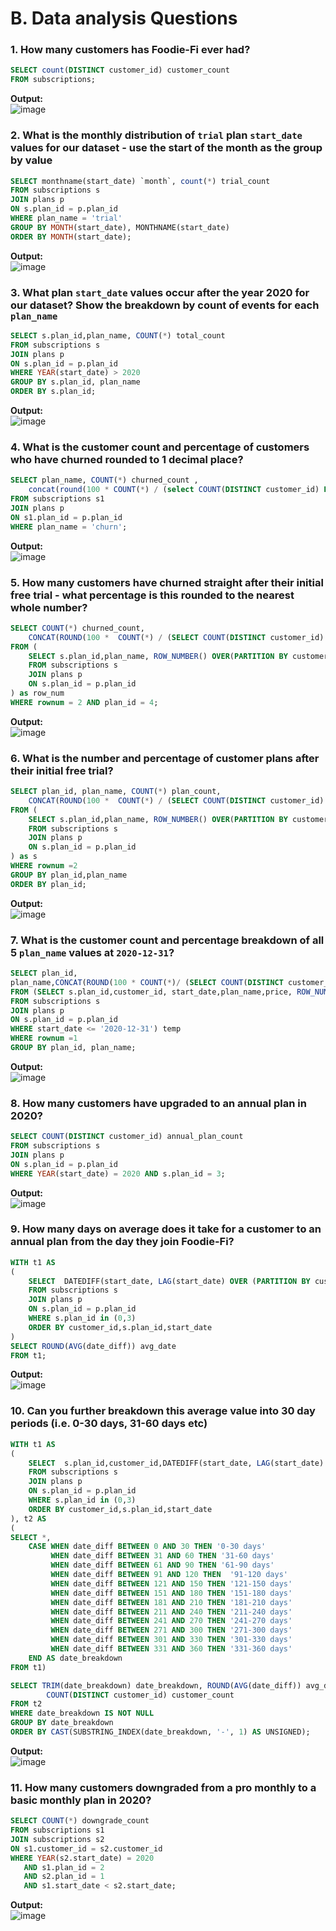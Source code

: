 # B. Data analysis Questions
### 1. How many customers has Foodie-Fi ever had?
```sql
SELECT count(DISTINCT customer_id) customer_count
FROM subscriptions;
```
**Output:**\
![image](https://github.com/user-attachments/assets/dee48520-ee8f-43d1-a0e3-136e8f53dcfc)

### 2. What is the monthly distribution of `trial` plan `start_date` values for our dataset - use the start of the month as the group by value
```sql
SELECT monthname(start_date) `month`, count(*) trial_count
FROM subscriptions s
JOIN plans p
ON s.plan_id = p.plan_id
WHERE plan_name = 'trial'
GROUP BY MONTH(start_date), MONTHNAME(start_date)
ORDER BY MONTH(start_date);
```
**Output:**\
![image](https://github.com/user-attachments/assets/0894d0f4-3da4-4942-bbc1-f28f94823215)

### 3. What plan `start_date` values occur after the year 2020 for our dataset? Show the breakdown by count of events for each `plan_name`
```sql
SELECT s.plan_id,plan_name, COUNT(*) total_count
FROM subscriptions s
JOIN plans p
ON s.plan_id = p.plan_id
WHERE YEAR(start_date) > 2020
GROUP BY s.plan_id, plan_name
ORDER BY s.plan_id;
```
**Output:**\
![image](https://github.com/user-attachments/assets/9954145e-86b5-4794-94ea-4597e8e3ee62)

### 4. What is the customer count and percentage of customers who have churned rounded to 1 decimal place?
```sql
SELECT plan_name, COUNT(*) churned_count ,
	concat(round(100 * COUNT(*) / (select COUNT(DISTINCT customer_id) FROM subscriptions) ,1) , '%') churn_percentage
FROM subscriptions s1
JOIN plans p
ON s1.plan_id = p.plan_id
WHERE plan_name = 'churn';
```
**Output:**\
![image](https://github.com/user-attachments/assets/7c345a87-4214-4b06-b5c1-f72443904c24)

### 5. How many customers have churned straight after their initial free trial - what percentage is this rounded to the nearest whole number?
```sql
SELECT COUNT(*) churned_count, 
	CONCAT(ROUND(100 *  COUNT(*) / (SELECT COUNT(DISTINCT customer_id) FROM subscriptions)), '%') churned_percentage
FROM (
	SELECT s.plan_id,plan_name, ROW_NUMBER() OVER(PARTITION BY customer_id ORDER BY start_date) rownum
	FROM subscriptions s
	JOIN plans p
	ON s.plan_id = p.plan_id
) as row_num
WHERE rownum = 2 AND plan_id = 4;
```
**Output:**\
![image](https://github.com/user-attachments/assets/4ac0de65-77fc-42d1-9b53-74ada8a3f2be)

### 6. What is the number and percentage of customer plans after their initial free trial?
```sql
SELECT plan_id, plan_name, COUNT(*) plan_count,
	CONCAT(ROUND(100 *  COUNT(*) / (SELECT COUNT(DISTINCT customer_id) FROM subscriptions), 1), '%') plan_percentage
FROM (
	SELECT s.plan_id,plan_name, ROW_NUMBER() OVER(PARTITION BY customer_id ORDER BY start_date) rownum
	FROM subscriptions s
	JOIN plans p
	ON s.plan_id = p.plan_id
) as s
WHERE rownum =2
GROUP BY plan_id,plan_name
ORDER BY plan_id;
```
**Output:**\
![image](https://github.com/user-attachments/assets/5d98aade-d4e6-4c8c-88cb-8795e7088f2a)

### 7. What is the customer count and percentage breakdown of all 5 `plan_name` values at `2020-12-31`?
```sql
SELECT plan_id, 
plan_name,CONCAT(ROUND(100 * COUNT(*)/ (SELECT COUNT(DISTINCT customer_id) FROM subscriptions) , 1) , '%') plan_perc
FROM (SELECT s.plan_id,customer_id, start_date,plan_name,price, ROW_NUMBER() OVER(PARTITION BY customer_id ORDER BY start_date DESC) rownum
FROM subscriptions s
JOIN plans p
ON s.plan_id = p.plan_id
WHERE start_date <= '2020-12-31') temp
WHERE rownum =1
GROUP BY plan_id, plan_name;
```
**Output:**\
![image](https://github.com/user-attachments/assets/a8820a4e-8ecb-4301-a1f6-a210c69c886b)

### 8. How many customers have upgraded to an annual plan in 2020?
```sql
SELECT COUNT(DISTINCT customer_id) annual_plan_count
FROM subscriptions s
JOIN plans p
ON s.plan_id = p.plan_id
WHERE YEAR(start_date) = 2020 AND s.plan_id = 3;
```
**Output:**\
![image](https://github.com/user-attachments/assets/8cadbd48-4809-41f3-afa7-98fd7ac18dee)

### 9. How many days on average does it take for a customer to an annual plan from the day they join Foodie-Fi?
```sql
WITH t1 AS
(
	SELECT  DATEDIFF(start_date, LAG(start_date) OVER (PARTITION BY customer_id)) date_diff
	FROM subscriptions s
	JOIN plans p
	ON s.plan_id = p.plan_id
	WHERE s.plan_id in (0,3)
	ORDER BY customer_id,s.plan_id,start_date
)
SELECT ROUND(AVG(date_diff)) avg_date
FROM t1;
```
**Output:**\
![image](https://github.com/user-attachments/assets/6d2a48b8-8afd-4780-a705-9120c2c0edd4)

### 10. Can you further breakdown this average value into 30 day periods (i.e. 0-30 days, 31-60 days etc)
```sql
WITH t1 AS 
(
	SELECT  s.plan_id,customer_id,DATEDIFF(start_date, LAG(start_date) OVER (PARTITION BY customer_id)) date_diff
	FROM subscriptions s
	JOIN plans p
	ON s.plan_id = p.plan_id
	WHERE s.plan_id in (0,3)
	ORDER BY customer_id,s.plan_id,start_date
), t2 AS
(
SELECT *,
	CASE WHEN date_diff BETWEEN 0 AND 30 THEN '0-30 days' 
		 WHEN date_diff BETWEEN 31 AND 60 THEN '31-60 days'
         WHEN date_diff BETWEEN 61 AND 90 THEN '61-90 days'
         WHEN date_diff BETWEEN 91 AND 120 THEN  '91-120 days'
         WHEN date_diff BETWEEN 121 AND 150 THEN '121-150 days'
         WHEN date_diff BETWEEN 151 AND 180 THEN '151-180 days'
		 WHEN date_diff BETWEEN 181 AND 210 THEN '181-210 days'
		 WHEN date_diff BETWEEN 211 AND 240 THEN '211-240 days'
		 WHEN date_diff BETWEEN 241 AND 270 THEN '241-270 days'
		 WHEN date_diff BETWEEN 271 AND 300 THEN '271-300 days'
		 WHEN date_diff BETWEEN 301 AND 330 THEN '301-330 days'
		 WHEN date_diff BETWEEN 331 AND 360 THEN '331-360 days'
	END AS date_breakdown
FROM t1)

SELECT TRIM(date_breakdown) date_breakdown, ROUND(AVG(date_diff)) avg_date_diff,
		COUNT(DISTINCT customer_id) customer_count
FROM t2
WHERE date_breakdown IS NOT NULL
GROUP BY date_breakdown
ORDER BY CAST(SUBSTRING_INDEX(date_breakdown, '-', 1) AS UNSIGNED);
```
**Output:**\
![image](https://github.com/user-attachments/assets/11e0f920-7ef2-401f-b694-3acc230fca06)

### 11. How many customers downgraded from a pro monthly to a basic monthly plan in 2020?
```sql
SELECT COUNT(*) downgrade_count
FROM subscriptions s1
JOIN subscriptions s2
ON s1.customer_id = s2.customer_id 
WHERE YEAR(s2.start_date) = 2020 
   AND s1.plan_id = 2
   AND s2.plan_id = 1
   AND s1.start_date < s2.start_date;
```
**Output:**\
![image](https://github.com/user-attachments/assets/f4e1f34c-2b1d-4e1d-bd1d-baebd91ae159)









